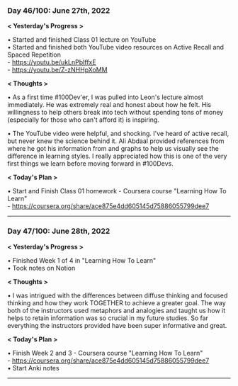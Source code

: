 ### Day 46/100: June 27th, 2022

**< Yesterday's Progress >**

• Started and finished Class 01 lecture on YouTube <br>
• Started and finished both YouTube video resources on Active Recall and Spaced Repetition<br>
    - https://youtu.be/ukLnPbIffxE<br>
    - https://youtu.be/Z-zNHHpXoMM <br>


**< Thoughts >**

• As a first time #100Dev'er, I was pulled into Leon's lecture almost immediately. He was extremely real and honest about how he felt. His willingness to help others break into tech without spending tons of money (especially for those who can't afford it) is inspiring. 

• The YouTube video were helpful, and shocking. I've heard of active recall, but never knew the science behind it. Ali Abdaal provided references from where he got his information from and graphs to help us visually see the difference in learning styles. I really appreciated how this is one of the very first things we learn before moving forward in #100Devs. 

**< Today's Plan >**

• Start and Finish Class 01 homework - Coursera course "Learning How To Learn" <br>
    - https://coursera.org/share/ace875e4dd605145d75886055799dee7

---

### Day 47/100: June 28th, 2022

**< Yesterday's Progress >**

• Finished Week 1 of 4 in "Learning How To Learn" <br>
• Took notes on Notion<br>


**< Thoughts >**

• I was intrigued with the differences between diffuse thinking and focused thinking and how they work TOGETHER to achieve a greater goal. The way both of the instructors used metaphors and analogies and taught us how it helps to retain information was so crucial in my future studies. So far everything the instructors provided have been super informative and great.


**< Today's Plan >**

• Finish Week 2 and 3 - Coursera course "Learning How To Learn" <br>
    - https://coursera.org/share/ace875e4dd605145d75886055799dee7 <br>
• Start Anki notes

---

